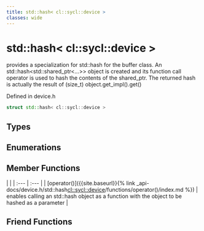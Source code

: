 ```yaml
---
title: std::hash< cl::sycl::device >
classes: wide
---
```

# std::hash< cl::sycl::device >

provides a specialization for std::hash for the buffer class. An std::hash<std::shared_ptr<...>> object is created and its function call operator is used to hash the contents of the shared_ptr. The returned hash is actually the result of (size_t) object.get_impl().get() 

Defined in device.h

```cpp
struct std::hash< cl::sycl::device >
```

## Types

## Enumerations

## Member Functions

   |   |
| :--- | :--- |
| [operator()]({{site.baseurl}}{% link _api-docs/device.h/std::hash<cl::sycl::device>/functions/operator()/index.md %}) | enables calling an std::hash object as a function with the object to be hashed as a parameter  |


## Friend Functions

